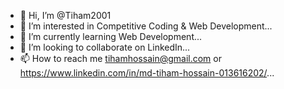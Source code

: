 - 👋 Hi, I’m @Tiham2001
- 👀 I’m interested in Competitive Coding & Web Development...
- 🌱 I’m currently learning Web Development...
- 💞️ I’m looking to collaborate on LinkedIn...
- 📫 How to reach me tihamhossain@gmail.com or https://www.linkedin.com/in/md-tiham-hossain-013616202/...

<!---
Tiham2001/Tiham2001 is a ✨ special ✨ repository because its `README.md` (this file) appears on your GitHub profile.
You can click the Preview link to take a look at your changes.
--->
